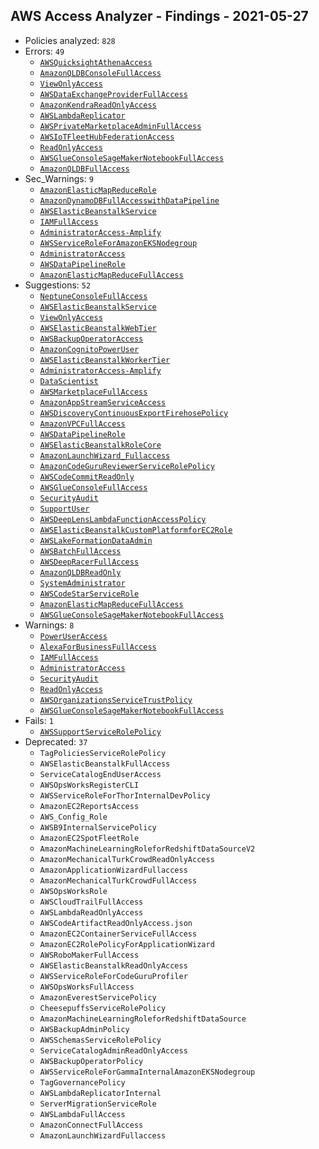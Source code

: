 ## AWS Access Analyzer - Findings - 2021-05-27

- Policies analyzed: `828`
- Errors: `49`
  - [`AWSQuicksightAthenaAccess`](./AWSQuicksightAthenaAccess.json)
  - [`AmazonQLDBConsoleFullAccess`](./AmazonQLDBConsoleFullAccess.json)
  - [`ViewOnlyAccess`](./ViewOnlyAccess.json)
  - [`AWSDataExchangeProviderFullAccess`](./AWSDataExchangeProviderFullAccess.json)
  - [`AmazonKendraReadOnlyAccess`](./AmazonKendraReadOnlyAccess.json)
  - [`AWSLambdaReplicator`](./AWSLambdaReplicator.json)
  - [`AWSPrivateMarketplaceAdminFullAccess`](./AWSPrivateMarketplaceAdminFullAccess.json)
  - [`AWSIoTFleetHubFederationAccess`](./AWSIoTFleetHubFederationAccess.json)
  - [`ReadOnlyAccess`](./ReadOnlyAccess.json)
  - [`AWSGlueConsoleSageMakerNotebookFullAccess`](./AWSGlueConsoleSageMakerNotebookFullAccess.json)
  - [`AmazonQLDBFullAccess`](./AmazonQLDBFullAccess.json)
- Sec_Warnings: `9`
  - [`AmazonElasticMapReduceRole`](./AmazonElasticMapReduceRole.json)
  - [`AmazonDynamoDBFullAccesswithDataPipeline`](./AmazonDynamoDBFullAccesswithDataPipeline.json)
  - [`AWSElasticBeanstalkService`](./AWSElasticBeanstalkService.json)
  - [`IAMFullAccess`](./IAMFullAccess.json)
  - [`AdministratorAccess-Amplify`](./AdministratorAccess-Amplify.json)
  - [`AWSServiceRoleForAmazonEKSNodegroup`](./AWSServiceRoleForAmazonEKSNodegroup.json)
  - [`AdministratorAccess`](./AdministratorAccess.json)
  - [`AWSDataPipelineRole`](./AWSDataPipelineRole.json)
  - [`AmazonElasticMapReduceFullAccess`](./AmazonElasticMapReduceFullAccess.json)
- Suggestions: `52`
  - [`NeptuneConsoleFullAccess`](./NeptuneConsoleFullAccess.json)
  - [`AWSElasticBeanstalkService`](./AWSElasticBeanstalkService.json)
  - [`ViewOnlyAccess`](./ViewOnlyAccess.json)
  - [`AWSElasticBeanstalkWebTier`](./AWSElasticBeanstalkWebTier.json)
  - [`AWSBackupOperatorAccess`](./AWSBackupOperatorAccess.json)
  - [`AmazonCognitoPowerUser`](./AmazonCognitoPowerUser.json)
  - [`AWSElasticBeanstalkWorkerTier`](./AWSElasticBeanstalkWorkerTier.json)
  - [`AdministratorAccess-Amplify`](./AdministratorAccess-Amplify.json)
  - [`DataScientist`](./DataScientist.json)
  - [`AWSMarketplaceFullAccess`](./AWSMarketplaceFullAccess.json)
  - [`AmazonAppStreamServiceAccess`](./AmazonAppStreamServiceAccess.json)
  - [`AWSDiscoveryContinuousExportFirehosePolicy`](./AWSDiscoveryContinuousExportFirehosePolicy.json)
  - [`AmazonVPCFullAccess`](./AmazonVPCFullAccess.json)
  - [`AWSDataPipelineRole`](./AWSDataPipelineRole.json)
  - [`AWSElasticBeanstalkRoleCore`](./AWSElasticBeanstalkRoleCore.json)
  - [`AmazonLaunchWizard_Fullaccess`](./AmazonLaunchWizard_Fullaccess.json)
  - [`AmazonCodeGuruReviewerServiceRolePolicy`](./AmazonCodeGuruReviewerServiceRolePolicy.json)
  - [`AWSCodeCommitReadOnly`](./AWSCodeCommitReadOnly.json)
  - [`AWSGlueConsoleFullAccess`](./AWSGlueConsoleFullAccess.json)
  - [`SecurityAudit`](./SecurityAudit.json)
  - [`SupportUser`](./SupportUser.json)
  - [`AWSDeepLensLambdaFunctionAccessPolicy`](./AWSDeepLensLambdaFunctionAccessPolicy.json)
  - [`AWSElasticBeanstalkCustomPlatformforEC2Role`](./AWSElasticBeanstalkCustomPlatformforEC2Role.json)
  - [`AWSLakeFormationDataAdmin`](./AWSLakeFormationDataAdmin.json)
  - [`AWSBatchFullAccess`](./AWSBatchFullAccess.json)
  - [`AWSDeepRacerFullAccess`](./AWSDeepRacerFullAccess.json)
  - [`AmazonQLDBReadOnly`](./AmazonQLDBReadOnly.json)
  - [`SystemAdministrator`](./SystemAdministrator.json)
  - [`AWSCodeStarServiceRole`](./AWSCodeStarServiceRole.json)
  - [`AmazonElasticMapReduceFullAccess`](./AmazonElasticMapReduceFullAccess.json)
  - [`AWSGlueConsoleSageMakerNotebookFullAccess`](./AWSGlueConsoleSageMakerNotebookFullAccess.json)
- Warnings: `8`
  - [`PowerUserAccess`](./PowerUserAccess.json)
  - [`AlexaForBusinessFullAccess`](./AlexaForBusinessFullAccess.json)
  - [`IAMFullAccess`](./IAMFullAccess.json)
  - [`AdministratorAccess`](./AdministratorAccess.json)
  - [`SecurityAudit`](./SecurityAudit.json)
  - [`ReadOnlyAccess`](./ReadOnlyAccess.json)
  - [`AWSOrganizationsServiceTrustPolicy`](./AWSOrganizationsServiceTrustPolicy.json)
  - [`AWSGlueConsoleSageMakerNotebookFullAccess`](./AWSGlueConsoleSageMakerNotebookFullAccess.json)
- Fails: `1`
  - [`AWSSupportServiceRolePolicy`](./AWSSupportServiceRolePolicy.json)
- Deprecated: `37`
  - `TagPoliciesServiceRolePolicy`
  - `AWSElasticBeanstalkFullAccess`
  - `ServiceCatalogEndUserAccess`
  - `AWSOpsWorksRegisterCLI`
  - `AWSServiceRoleForThorInternalDevPolicy`
  - `AmazonEC2ReportsAccess`
  - `AWS_Config_Role`
  - `AWSB9InternalServicePolicy`
  - `AmazonEC2SpotFleetRole`
  - `AmazonMachineLearningRoleforRedshiftDataSourceV2`
  - `AmazonMechanicalTurkCrowdReadOnlyAccess`
  - `AmazonApplicationWizardFullaccess`
  - `AmazonMechanicalTurkCrowdFullAccess`
  - `AWSOpsWorksRole`
  - `AWSCloudTrailFullAccess`
  - `AWSLambdaReadOnlyAccess`
  - `AWSCodeArtifactReadOnlyAccess.json`
  - `AmazonEC2ContainerServiceFullAccess`
  - `AmazonEC2RolePolicyForApplicationWizard`
  - `AWSRoboMakerFullAccess`
  - `AWSElasticBeanstalkReadOnlyAccess`
  - `AWSServiceRoleForCodeGuruProfiler`
  - `AWSOpsWorksFullAccess`
  - `AmazonEverestServicePolicy`
  - `CheesepuffsServiceRolePolicy`
  - `AmazonMachineLearningRoleforRedshiftDataSource`
  - `AWSBackupAdminPolicy`
  - `AWSSchemasServiceRolePolicy`
  - `ServiceCatalogAdminReadOnlyAccess`
  - `AWSBackupOperatorPolicy`
  - `AWSServiceRoleForGammaInternalAmazonEKSNodegroup`
  - `TagGovernancePolicy`
  - `AWSLambdaReplicatorInternal`
  - `ServerMigrationServiceRole`
  - `AWSLambdaFullAccess`
  - `AmazonConnectFullAccess`
  - `AmazonLaunchWizardFullaccess`
